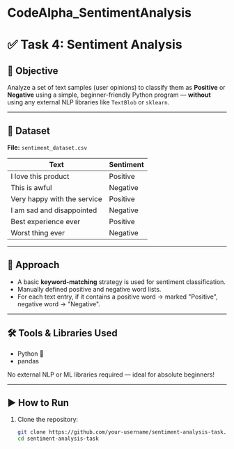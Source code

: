 # CodeAlpha_SentimentAnalysis

# ✅ Task 4: Sentiment Analysis

## 📌 Objective

Analyze a set of text samples (user opinions) to classify them as **Positive** or **Negative** using a simple, beginner-friendly Python program — **without** using any external NLP libraries like `TextBlob` or `sklearn`.

---

## 📂 Dataset

**File:** `sentiment_dataset.csv`

| Text                          | Sentiment |
|-------------------------------|-----------|
| I love this product           | Positive  |
| This is awful                 | Negative  |
| Very happy with the service   | Positive  |
| I am sad and disappointed     | Negative  |
| Best experience ever          | Positive  |
| Worst thing ever              | Negative  |

---

## 🧠 Approach

- A basic **keyword-matching** strategy is used for sentiment classification.
- Manually defined positive and negative word lists.
- For each text entry, if it contains a positive word → marked "Positive", negative word → "Negative".

---

## 🛠️ Tools & Libraries Used

- Python 🐍
- pandas

No external NLP or ML libraries required — ideal for absolute beginners!

---

## ▶️ How to Run

1. Clone the repository:
   ```bash
   git clone https://github.com/your-username/sentiment-analysis-task.git
   cd sentiment-analysis-task
